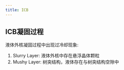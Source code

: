 ```yaml
---
title: ICB
---
```


## ICB凝固过程

液体外核凝固过程中出现过冷却现象:

1. Slurry Layer: 液体外核中存在悬浮晶体颗粒
2. Mushy Layer: 树突结构，液体存在与树突结构空隙中
